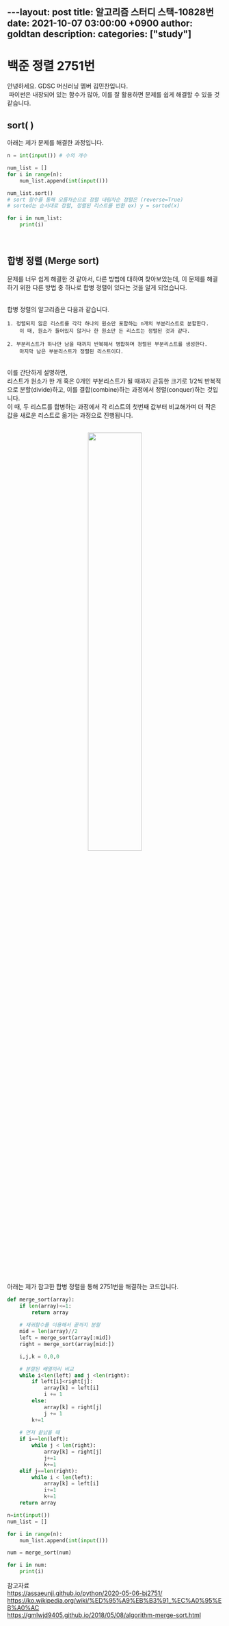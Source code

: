 ---​
layout: post
title: 알고리즘 스터디 스택-10828번
date: 2021-10-07 03:00:00 +0900
author: goldtan
description:
categories: ["study"]
---

# 백준 정렬 2751번  
​안녕하세요. GDSC 머신러닝 멤버 김민찬입니다. <br>​
​파이썬은 내장되어 있는 함수가 많아, 이를 잘 활용하면 문제를 쉽게 해결할 수 있을 것 같습니다.

## sort( )
아래는 제가 문제를 해결한 과정입니다.
```python
n = int(input()) # 수의 개수

num_list = []
for i in range(n):
    num_list.append(int(input()))

num_list.sort() 
# sort 함수를 통해 오름차순으로 정렬 내림차순 정렬은 (reverse=True)
# sorted는 순서대로 정렬, 정렬된 리스트를 반환 ex) y = sorted(x)

for i in num_list:
    print(i)
```
<br>

## 합병 정렬 (Merge sort)
문제를 너무 쉽게 해결한 것 같아서, 다른 방법에 대하여 찾아보았는데, 이 문제를 해결하기 위한 다른 방법 중 하나로 합병 정렬이 있다는 것을 알게 되었습니다.<br>
<br>

합병 정렬의 알고리즘은 다음과 같습니다.
```
1. 정렬되지 않은 리스트를 각각 하나의 원소만 포함하는 n개의 부분리스트로 분할한다.
    이 때, 원소가 들어있지 않거나 한 원소만 든 리스트는 정렬된 것과 같다.

2. 부분리스트가 하나만 남을 때까지 반복해서 병합하며 정렬된 부분리스트를 생성한다.
    마지막 남은 부분리스트가 정렬된 리스트이다.
```
<br>
이를 간단하게 설명하면,<br>
리스트가 원소가 한 개 혹은 0개인 부분리스트가 될 때까지 균등한 크기로 1/2씩 반복적으로 분할(divide)하고, 이를 결합(combine)하는 과정에서 정렬(conquer)하는 것입니다. <br>
이 때, 두 리스트를 합병하는 과정에서 각 리스트의 첫번째 값부터 비교해가며  더 작은 값을 새로운 리스트로 옮기는 과정으로 진행됩니다.
<br>
<br>
<p align = "center">
<img src = https://gmlwjd9405.github.io/images/algorithm-merge-sort/merge-sort-concepts.png width = "50%" >
</p>
<br>
아래는 제가 참고한 합병 정렬을 통해 2751번을 해결하는 코드입니다.

```python
def merge_sort(array):
    if len(array)<=1:
        return array
    
    # 재귀함수를 이용해서 끝까지 분할
    mid = len(array)//2
    left = merge_sort(array[:mid])
    right = merge_sort(array[mid:])

    i,j,k = 0,0,0

    # 분할된 배열끼리 비교
    while i<len(left) and j <len(right):
        if left[i]<right[j]:
            array[k] = left[i]
            i += 1
        else:
            array[k] = right[j]
            j += 1
        k+=1
    
    # 먼저 끝났을 때 
    if i==len(left):
        while j < len(right):
            array[k] = right[j]
            j+=1
            k+=1
    elif j==len(right):
        while i < len(left):
            array[k] = left[i]
            i+=1
            k+=1
    return array

n=int(input())
num_list = []

for i in range(n):
    num_list.append(int(input()))

num = merge_sort(num)

for i in num:
    print(i)
```

참고자료<br>
https://assaeunji.github.io/python/2020-05-06-bj2751/<br>
https://ko.wikipedia.org/wiki/%ED%95%A9%EB%B3%91_%EC%A0%95%EB%A0%AC<br>
https://gmlwjd9405.github.io/2018/05/08/algorithm-merge-sort.html



